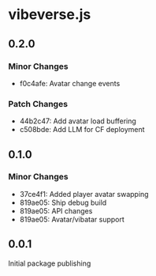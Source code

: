 # vibeverse.js

## 0.2.0

### Minor Changes

- f0c4afe: Avatar change events

### Patch Changes

- 44b2c47: Add avatar load buffering
- c508bde: Add LLM for CF deployment

## 0.1.0

### Minor Changes

- 37ce4f1: Added player avatar swapping
- 819ae05: Ship debug build
- 819ae05: API changes
- 819ae05: Avatar/vibatar support

## 0.0.1

Initial package publishing
